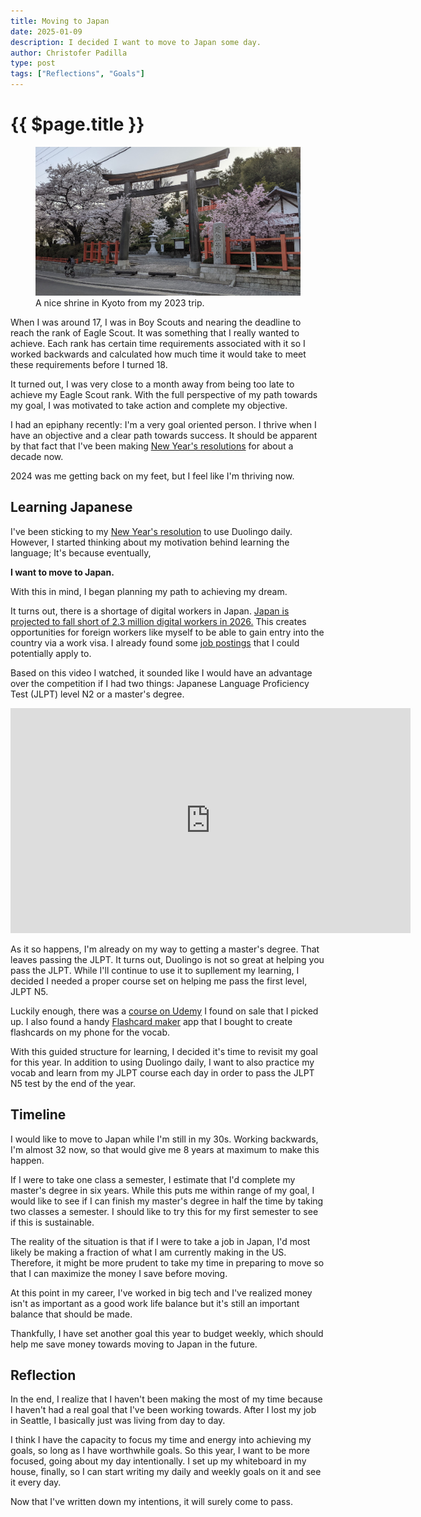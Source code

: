 ```yaml
---
title: Moving to Japan
date: 2025-01-09
description: I decided I want to move to Japan some day.
author: Christofer Padilla
type: post
tags: ["Reflections", "Goals"]
---
```


# {{ $page.title }}

<figure>
  <img
  src="/images/niceshrine.jpg"
  alt="A nice shrine in Kyoto from my 2023 trip.">
  <figcaption>A nice shrine in Kyoto from my 2023 trip.</figcaption>
</figure>

When I was around 17, I was in Boy Scouts and nearing the deadline to reach the rank of Eagle Scout. It was something that I really wanted to achieve. Each rank has certain time requirements associated with it so I worked backwards and calculated how much time it would take to meet these requirements before I turned 18.

It turned out, I was very close to a month away from being too late to achieve my Eagle Scout rank. With the full perspective of my path towards my goal, I was motivated to take action and complete my objective.

I had an epiphany recently: I'm a very goal oriented person. I thrive when I have an objective and a clear path towards success. It should be apparent by that fact that I've been making 
[New Year's resolutions](/tags/#New-Years-Resolution) for about a decade now.

2024 was me getting back on my feet, but I feel like I'm thriving now.

## Learning Japanese

I've been sticking to my [New Year's resolution](/blog/2025/1/1/2025-New-Years-Resolutions.md#use-duolingo) to use Duolingo daily. However, I started thinking about my motivation behind learning the language; It's because eventually,

<b>I want to move to Japan.</b>

With this in mind, I began planning my path to achieving my dream.

It turns out, there is a shortage of digital workers in Japan. [Japan is projected to fall short of 2.3 million digital workers in 2026.](https://www.japantimes.co.jp/editorials/2024/02/09/japan-digital-transformation/) This creates opportunities for foreign workers like myself to be able to gain entry into the country via a work visa. I already found some [job postings](https://www.tokyodev.com/) that I could potentially apply to.

Based on this video I watched, it sounded like I would have an advantage over the competition if I had two things: Japanese Language Proficiency Test (JLPT) level N2 or a master's degree.
 
<div class="resp-container">
  <iframe class="resp-iframe" width="640" height="360" src="https://www.youtube.com/embed/u_oCybskW-o" frameborder="0" allow="accelerometer; autoplay; clipboard-write; encrypted-media; gyroscope; picture-in-picture" allowfullscreen></iframe>
</div>

As it so happens, I'm already on my way to getting a master's degree. That leaves passing the JLPT. It turns out, Duolingo is not so great at helping you pass the JLPT. While I'll continue to use it to supllement my learning, I decided I needed a proper course set on helping me pass the first level, JLPT N5.

Luckily enough, there was a [course on Udemy](https://www.udemy.com/course/japanese-n5-course/) I found on sale that I picked up. I also found a handy [Flashcard maker](https://play.google.com/store/apps/details?id=com.alpaca.flashcardsmaker&hl=en_US&pli=1) app that I bought to create flashcards on my phone for the vocab.

With this guided structure for learning, I decided it's time to revisit my goal for this year. In addition to using Duolingo daily, I want to also practice my vocab and learn from my JLPT course each day in order to pass the JLPT N5 test by the end of the year.

## Timeline

I would like to move to Japan while I'm still in my 30s. Working backwards, I'm almost 32 now, so that would give me 8 years at maximum to make this happen.

If I were to take one class a semester, I estimate that I'd complete my master's degree in six years. While this puts me within range of my goal, I would like to see if I can finish my master's degree in half the time by taking two classes a semester. I should like to try this for my first semester to see if this is sustainable.

The reality of the situation is that if I were to take a job in Japan, I'd most likely be making a fraction of what I am currently making in the US. Therefore, it might be more prudent to take my time in preparing to move so that I can maximize the money I save before moving.

At this point in my career, I've worked in big tech and I've realized money isn't as important as a good work life balance but it's still an important balance that should be made.

Thankfully, I have set another goal this year to budget weekly, which should help me save money towards moving to Japan in the future.

## Reflection

In the end, I realize that I haven't been making the most of my time because I haven't had a real goal that I've been working towards. After I lost my job in Seattle, I basically just was living from day to day.

I think I have the capacity to focus my time and energy into achieving my goals, so long as I have worthwhile goals. So this year, I want to be more focused, going about my day intentionally. I set up my whiteboard in my house, finally, so I can start writing my daily and weekly goals on it and see it every day.

Now that I've written down my intentions, it will surely come to pass.

<TagLinks />

<Comments />
